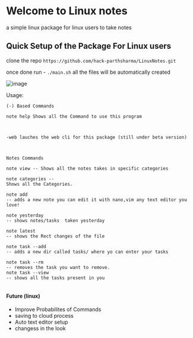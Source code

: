# Welcome to Linux notes
a simple linux package for linux users to take notes

## Quick Setup of the Package For Linux users

clone the repo `https://github.com/hack-parthsharma/LinuxNotes.git`

once done run - `./main.sh` all the files will be automatically created

<!-- Need to add gif's -->
![image](https://user-images.githubusercontent.com/57910021/138599558-bd18f638-1e01-4db7-b14c-f2bb535f2b10.png)


Usage:

```
(-) Based Commands

note help Shows all the Command to use this program



-web lauches the web cli for this package (still under beta version)



Notes Commands

note view -- Shows all the notes takes in specific categories

note categories --
Shows all the Categories.

note add
-- adds a new note you can edit it with nano,vim any text editor you love!

note yesterday
-- shows notes/tasks  taken yesterday

note latest
-- shows the Rect changes of the file

note task --add
-- adds a new dir called tasks/ where yo can enter your tasks

note task --rm
-- removes the task you want to remove.
note task --view
-- shows all the tasks present in you


```

#### Future (linux)

- Improve Probabilites of Commands 
- saving to cloud process
- Auto text editor setup 
- changess in the look
